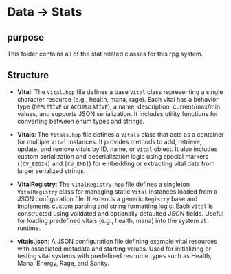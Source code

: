 # Data -> Stats

## purpose

This folder contains all of the stat related classes for this rpg system.

## Structure
- **Vital**: The `Vital.hpp` file defines a base `Vital` class representing a single character resource (e.g., health, mana, rage). Each vital has a behavior type (`DEPLETIVE` or `ACCUMULATIVE`), a name, description, current/max/min values, and supports JSON serialization. It includes utility functions for converting between enum types and strings.

- **Vitals**: The `Vitals.hpp` file defines a `Vitals` class that acts as a container for multiple `Vital` instances. It provides methods to add, retrieve, update, and remove vitals by ID, name, or `Vital` object. It also includes custom serialization and deserialization logic using special markers (`[CV_BEGIN]` and `[CV_END]`) for embedding or extracting vital data from larger serialized strings.

- **VitalRegistry**: The `VitalRegistry.hpp` file defines a singleton `VitalRegistry` class for managing static `Vital` instances loaded from a JSON configuration file. It extends a generic `Registry` base and implements custom parsing and string formatting logic. Each `Vital` is constructed using validated and optionally defaulted JSON fields. Useful for loading predefined vitals (e.g., health, mana) into the system at runtime.

- **vitals.json**: A JSON configuration file defining example vital resources with associated metadata and starting values. Used for initializing or testing vital systems with predefined resource types such as Health, Mana, Energy, Rage, and Sanity.
